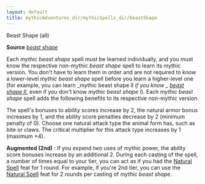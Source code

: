 ```yaml
---
layout: default
title: mythicAdventures_dir/mythicSpells_dir/beastShape
---
```

Beast Shape (all)

**Source** [_beast shape_](spells_dir/beastShape)

Each _mythic beast shape_ spell must be learned individually, and you must know the respective non-mythic _beast shape_ spell to learn its mythic version. You don't have to learn them in order and are not required to know a lower-level _mythic beast shape_ spell before you learn a higher-level one (for example, you can learn _mythic beast shape II _if you know _ [beast shape II](spells_dir/beastShape#_beast-shape-ii)_, even if you don't know _mythic beast shape I_). Each _mythic beast shape_ spell adds the following benefits to its respective non-mythic version.

The spell's bonuses to ability scores increase by 2, the natural armor bonus increases by 1, and the ability score penalties decrease by 2 (minimum penalty of 0). Choose one natural attack type the animal form has, such as bite or claws. The critical multiplier for this attack type increases by 1 (maximum ×4).

**Augmented (2nd)** : If you expend two uses of mythic power, the ability score bonuses increase by an additional 2. During each casting of the spell, a number of times equal to your tier, you can act as if you had the [Natural Spell](feats#_natural-spell) feat for 1 round. For example, if you're 2nd tier, you can use the [Natural Spell](feats#_natural-spell) feat for 2 rounds per casting of _mythic beast shape_.

